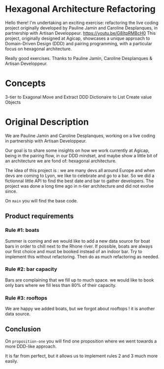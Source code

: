 # Hexagonal Architecture Refactoring

Hello there! I'm undertaking an exciting exercise: refactoring the live coding project originally developed by Pauline Jamin and Caroline Desplanques, in partnership with Artisan Developpeur.
<https://youtu.be/G8ItpRMBcH0> This project, originally designed at Agicap, showcases a unique approach to Domain-Driven Design (DDD) and pairing programming, with a particular focus on hexagonal architecture.

Really good exercises. Thanks to Pauline Jamin, Caroline Desplanques & Artisan Developpeur.

# Concepts 
3-tier to Exagonal
Move and Extract
DDD
Dictionaire to List
Create value Objects

# Original Description

We are Pauline Jamin and Caroline Desplanques, working on a live coding in partnership with Artisan Developpeur.

Our goal is to share some insights on how we work currently at Agicap, being in the pairing flow, in our DDD mindset, and maybe show a little bit of an architecture we are fond of: hexagonal architecture.

The idea of this project is : we are many devs all around Europe and when devs are coming to Lyon, we like to celebrate and go to a bar. 
So we did a fictionnal little API to find the best date and bar to gather developers. The project was done a long time ago in n-tier architecture and did not evolve since.

On `main` you will find the base code.

## Product requirements
### Rule #1: boats
Summer is coming and we would like to add a new data source for boat bars in order to chill next to the Rhone river. If possible, boats are always our first choice and must be booked instead of an indoor bar.
Try to implement this without refactoring. Then do as much refactoring as needed.

### Rule #2: bar capacity
Bars are complaining that we fill up to much space. we would like to book only bars where we fill less than 80% of their capacity.


### Rule #3: rooftops
We are happy we added boats, but we forgot about rooftops ! it is another data source.


## Conclusion
 On `proposition-one` you will find one proposition where we went towards a more DDD-like approach. 
 
 It is far from perfect, but it allows us to implement rules 2 and 3 much more easily.
